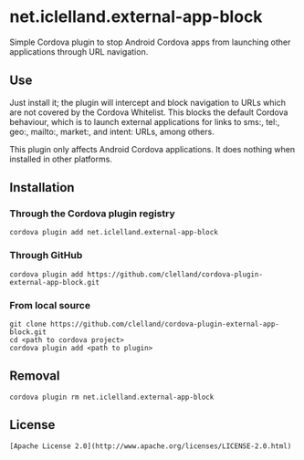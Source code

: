 net.iclelland.external-app-block
================================

Simple Cordova plugin to stop Android Cordova apps from launching other applications through URL navigation.

## Use

Just install it; the plugin will intercept and block navigation to URLs which are not covered by the Cordova Whitelist. This blocks the default Cordova behaviour, which is to launch external applications for links to sms:, tel:, geo:, mailto:, market:, and intent: URLs, among others.

This plugin only affects Android Cordova applications. It does nothing when installed in other platforms.

## Installation

### Through the Cordova plugin registry

    cordova plugin add net.iclelland.external-app-block

### Through GitHub

    cordova plugin add https://github.com/clelland/cordova-plugin-external-app-block.git

### From local source

    git clone https://github.com/clelland/cordova-plugin-external-app-block.git
    cd <path to cordova project>
    cordova plugin add <path to plugin>

## Removal

    cordova plugin rm net.iclelland.external-app-block

## License

    [Apache License 2.0](http://www.apache.org/licenses/LICENSE-2.0.html)
